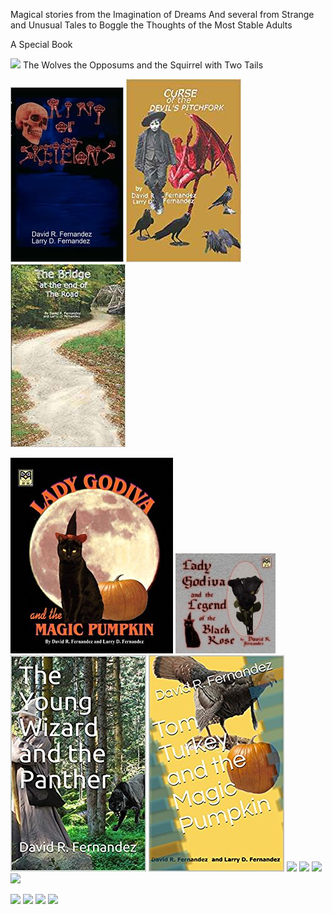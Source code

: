 Magical stories from the Imagination of Dreams
And several from Strange and Unusual Tales to Boggle the Thoughts of the Most Stable Adults

A Special Book

![](images/thewolves1.JGP)
The Wolves the Opposums and the Squirrel with Two Tails

![](images/ring.JPG) ![](images/curse.jpg) ![](images/Bridge.jpg)

![](images/lady.jpg) ![](images/Blackrose1.jpg) ![](images/wizard.jpg) ![](images/tomturkey.jpg) 
![](images/logo_main.png) ![](images/logo_main.png) ![](images/logo_main.png) ![](images/logo_main.png)

![](images/logo_main.png) ![](images/logo_main.png) ![](images/logo_main.png) ![](images/logo_main.png)
